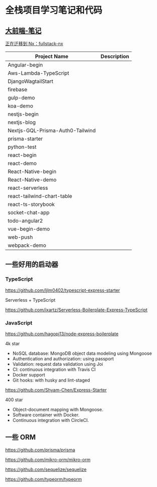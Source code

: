 # 全栈项目学习笔记和代码

## [大前端-笔记](./大前端.md)



[正在迁移到 Nx：fullstack-nx](https://github.com/Eished/fullstack-nx)



| Project Name                     | Description |
| -------------------------------- | ----------- |
| Angular-begin                    |             |
| Aws-Lambda-TypeScript            |             |
| DjangoWagtailStart               |             |
| firebase                         |             |
| gulp-demo                        |             |
| koa-demo                         |             |
| nestjs-begin                     |             |
| nextjs-blog                      |             |
| Nextjs-GQL-Prisma-Auth0-Tailwind |             |
| prisma-starter                   |             |
| python-test                      |             |
| react-begin                      |             |
| react-demo                       |             |
| React-Native-begin               |             |
| React-Native-demo                |             |
| react-serverless                 |             |
| react-tailwind-chart-table       |             |
| react-ts-storybook               |             |
| socket-chat-app                  |             |
| todo-angular2                    |             |
| vue-begin-demo                   |             |
| web-push                         |             |
| webpack-demo                     |             |

## 一些好用的启动器

### TypeScript

https://github.com/ljlm0402/typescript-express-starter

Serverless + TypeScript

https://github.com/ixartz/Serverless-Boilerplate-Express-TypeScript

### JavaScript

https://github.com/hagopj13/node-express-boilerplate

4k star

- NoSQL database: MongoDB object data modeling using Mongoose
- Authentication and authorization: using passport
- Validation: request data validation using Joi
- CI: continuous integration with Travis CI
- Docker support
- Git hooks: with husky and lint-staged

https://github.com/Shyam-Chen/Express-Starter

400 star

- Object-document mapping with Mongoose.
- Software container with Docker.
- Continuous integration with CircleCI.

## 一些 ORM

https://github.com/prisma/prisma

https://github.com/mikro-orm/mikro-orm

https://github.com/sequelize/sequelize

https://github.com/typeorm/typeorm

